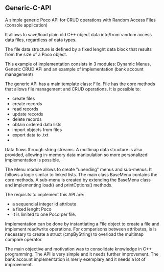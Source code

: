 ## Generic-C-API

A simple generic Poco API for CRUD operations with Random Access Files (console application)

It allows to save/load plain old C++ object data into/from random access data files, regardless of data types.

The file data structure is defined by a fixed lenght data block that results from the size of a Poco object.

This example of implementation consists in 3 modules: Dynamic Menus, Generic CRUD API and an example of implementation (bank account management)

The generic API has a main template class: File. File has the core methods that allows file management and CRUD operations. It is possible to:
- create files 
- create records 
- read records 
- update records
- delete records 
- obtain ordered data lists
- import objects from files
- export data to .txt
-  
Data flows through string streams. A multimap data structure is also provided, allowing in-memory data manipulation so more personalized implementation is possible. 

The Menu module allows to create "unending" menus and sub-menus. It follows a logic similar to linked lists. The main class BaseMenu contains the core methods. A sub-menu is created by extending the BaseMenu class and implementing load() and printOptions() methods.

The requisits to implement this API are:
- a sequencial integer id attribute 
- a fixed lenght Poco 
- It is limited to one Poco per file.  

Implementation can be done by instantiating a File object to create a file and implement read/write operations. For comparisons between attributes, is is necessary to create a struct (cmpByString) to overload the multimap compare operator.

The main objective and motivation was to consolidate knowledge in C++ programming.
The API is very simple and it needs further improvement.
The bank account implementation is merly exemplary and it needs a lot of improvement.
